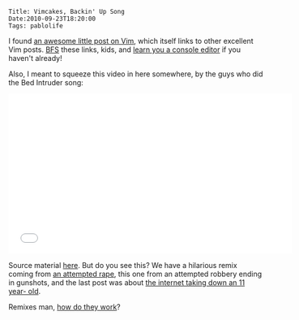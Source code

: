     Title: Vimcakes, Backin' Up Song
    Date:2010-09-23T18:20:00
    Tags: pablolife

I found [an awesome little post on Vim][1], which itself links to other excellent
Vim posts.  [BFS][2] these links, kids, and [learn you a console
editor][3] if you haven't already!

Also, I meant to squeeze this video in here somewhere, by the guys who did the
Bed Intruder song:

<!-- more -->

<iframe width="560" height="315" src="//www.youtube.com/embed/qIoG4PlEPtY" frameborder="0" allowfullscreen></iframe>

Source material [here][4]. But do you see this? We have a hilarious remix
coming from [an attempted rape][5], this one from an attempted robbery ending
in gunshots, and the last post was about [the internet taking down an 11 year-
old][6].

Remixes man, [how do they work][7]?


   [1]: http://stevelosh.com/blog/2010/09/coming-home-to-vim/

   [2]: http://en.wikipedia.org/wiki/Breadth-first_search

   [3]: http://www.morepablo.com/2010/02/hiatus-and-voyage-of-vim.html

   [4]: http://www.youtube.com/watch?v=vcpx8O82KLM&feature=iv&annotation_id=annotation_48076

   [5]: http://www.morepablo.com/2010/08/strong-words-bed-intruder.html

   [6]: http://www.morepablo.com/2010/09/because-i-backtraced-it.html

   [7]: http://www.morepablo.com/2010/07/magnets-how-do-they-work.html
